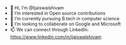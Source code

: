 - 👋 Hi, I’m @Ijaiswalshivam
- 👀 I’m interested in Open source contributions 
- 🌱 I’m currently pursuing B.tech in computer science 
- 💞️ I’m looking to collaborate on Google and Microsoft 
- 📫 We can connect through LinkedIn: https://www.linkedin.com/in/ijaiswalshivam

<!---
Ijaiswalshivam/Ijaiswalshivam is a ✨ special ✨ repository because its `README.md` (this file) appears on your GitHub profile.
You can click the Preview link to take a look at your changes.
--->
